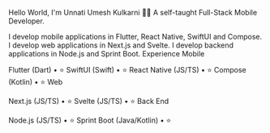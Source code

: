 Hello World, I'm Unnati Umesh Kulkarni 👋🏽
A self-taught Full-Stack Mobile Developer.

I develop mobile applications in Flutter, React Native, SwiftUI and Compose.
I develop web applications in Next.js and Svelte.
I develop backend applications in Node.js and Sprint Boot.
Experience
Mobile

Flutter (Dart) • ⭐️
SwiftUI (Swift) • ⭐️
React Native (JS/TS) • ⭐️
Compose (Kotlin) • ⭐️
Web

Next.js (JS/TS) • ⭐️
Svelte (JS/TS) • ⭐️
Back End

Node.js (JS/TS) • ⭐️
Sprint Boot (Java/Kotlin) • ⭐️
